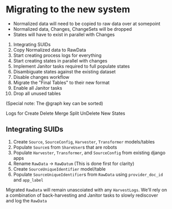 # Migrating to the new system

* Normalized data will need to be copied to raw data over at somepoint
* Normalized data, Changes, ChangeSets will be dropped
* States will have to exist in parallel with Changes

1. Integrating SUIDs
2. Copy Normalized data to RawData
3. Start creating process logs for everything
4. Start creating states in parallel with changes
5. Implement Janitor tasks required to full populate states
6. Disambiguate states against the existing dataset
7. Disable changes workflow
8. Migrate the "Final Tables" to their new format
9. Enable all Janitor tasks
10. Drop all unused tables



(Special note: The @graph key can be sorted)

Logs for Create Delete Merge Split UnDelete
New States


## Integrating SUIDs
1. Create `Source`, `SourceConfig`, `Harvester`, `Transformer` models/tables
2. Populate `Source`s from `ShareUser`s that are robots
3. Populate `Harvester`, `Transformer`, and `SourceConfig` from existing django apps
4. Rename `RawData` -> `RawDatum` (This is done first for clarity)
5. Create `SourceUniqueIdentifier` model/table
6. Populate `SourceUniqueIdentifier`s from `RawData` using `provider_doc_id` and `app_label`

Migrated `RawData` will remain unascoiated with any `HarvestLogs`.
We'll rely on a combination of back-harvesting and Janitor tasks to slowly rediscover and log the `RawData`

